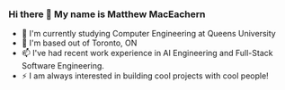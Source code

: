 ### Hi there 👋 My name is Matthew MacEachern

- 🌱 I'm currently studying Computer Engineering at Queens University
- 💬 I'm based out of Toronto, ON
- 📫 I've had recent work experience in AI Engineering and Full-Stack Software Engineering.
- ⚡ I am always interested in building cool projects with cool people!
